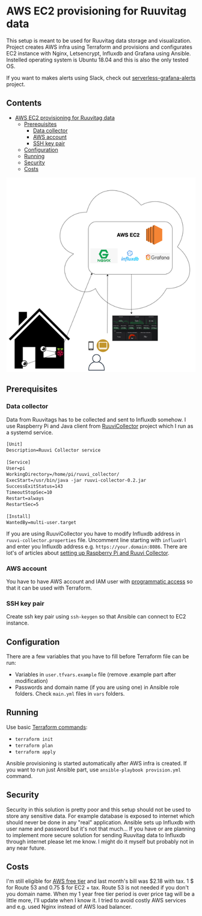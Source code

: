 # AWS EC2 provisioning for Ruuvitag data
This setup is meant to be used for Ruuvitag data storage and visualization.
Project creates AWS infra using Terraform and provisions and configurates
EC2 instance with Nginx, Letsencrypt, Influxdb and Grafana using Ansible. Instelled
operating system is Ubuntu 18.04 and this is also the only tested OS. 

If you want to makes alerts using Slack, check out [serverless-grafana-alerts](https://github.com/pihlajus/serverless-grafana-alerts) project.

## Contents
- [AWS EC2 provisioning for Ruuvitag data](#aws-ec2-provisioning-for-ruuvitag-data)
  * [Prerequisites](#prerequisites)
    + [Data collector](#data-collector)
    + [AWS account](#aws-account)
    + [SSH key pair](#ssh-key-pair)
  * [Configuration](#configuration)
  * [Running](#running)
  * [Security](#security)
  * [Costs](#costs)

![alt text](documents/ruuvi-aws.png "This is how it works")

## Prerequisites

### Data collector
Data from Ruuvitags has to be collected and sent to Influxdb somehow. I use 
Raspberry Pi and Java client from [RuuviCollector](https://github.com/Scrin/RuuviCollector)
project which I run as a systemd service.
```
[Unit]
Description=Ruuvi Collector service

[Service]
User=pi
WorkingDirectory=/home/pi/ruuvi_collector/
ExecStart=/usr/bin/java -jar ruuvi-collector-0.2.jar
SuccessExitStatus=143
TimeoutStopSec=10
Restart=always
RestartSec=5

[Install]
WantedBy=multi-user.target
```
If you are using RuuviCollector you have to modify Influxdb address in
`ruuvi-collector.properties` file. Uncomment line starting with `influxUrl` and
enter you Influxdb address e.g. `https://your.domain:8086`. There are lot's of articles
about [setting up Raspberry Pi and Ruuvi Collector](https://pahkinablog.wordpress.com/2017/08/27/collecting-ruuvitag-measurements-and-displaying-them-with-grafana-install-notes/).

### AWS account
You have to have AWS account and IAM user with [programmatic access](https://www.teckriders.com/2019/05/create-aws-iam-user-with-programmatic-access/)
so that it can be used with Terraform. 

### SSH key pair
Create ssh key pair using `ssh-keygen` so that Ansible can connect to EC2 instance.

## Configuration
There are a few variables that you have to fill before Terraform file can be run:
* Variables in `user.tfvars.example` file (remove .example part after modification)
* Passwords and domain name (if you are using one) in Ansible role folders. Check
`main.yml` files in `vars` folders.

## Running
Use basic  [Terraform commands](https://www.terraform.io/docs/commands/index.html):
* `terraform init` 
* `terraform plan` 
* `terraform apply`

Ansible provisioning is started automatically after AWS infra is created. If you want
to run just Ansible part, use `ansible-playbook provision.yml` command. 

## Security
Security in this solution is pretty poor and this setup should not be used
to store any sensitive data. For example database is exposed to internet which
should never be done in any "real" application. Ansible sets up Influxdb with user name
and password but it's not that much... If you have or are planning to 
implement more secure solution for sending Ruuvitag data to Influxdb through
internet please let me know. I might do it myself but probably not in any near future.

## Costs
I'm still eligible for [AWS free tier](https://aws.amazon.com/free/?all-free-tier.sort-by=item.additionalFields.SortRank&all-free-tier.sort-order=asc)
and last month's bill was $2.18 with tax. 1 $ for Route 53 and 0.75 $ for EC2 + tax. Route 53 is not needed if
you don't you domain name. When my 1 year free tier period is over price tag will be a little more, I'll update when
I know it. I tried to avoid costly AWS services and e.g. used Nginx instead of AWS load balancer.  
